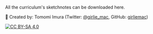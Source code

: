 All the curriculum's sketchnotes can be downloaded here.

🎨 Created by: Tomomi Imura (Twitter: [@girlie_mac](https://twitter.com/girlie_mac), GitHub: [girliemac](https://github.com/girliemac))

[![CC BY-SA 4.0](https://img.shields.io/badge/License-CC%20BY--SA%204.0-lightgrey.svg)](https://creativecommons.org/licenses/by-sa/4.0/)